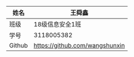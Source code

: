 | 姓名 | 王舜鑫 | 
| -------- | ------ |
| 班级 | 18级信息安全1班 |  
| 学号 | 3118005382 |  
| Github | https://github.com/wangshunxin |  
